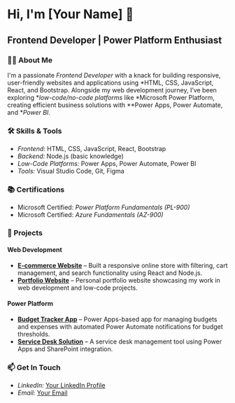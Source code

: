 # Hi, I'm [Your Name] 👋

## Frontend Developer | Power Platform Enthusiast

### 👨‍💻 About Me

I'm a passionate *Frontend Developer* with a knack for building responsive, user-friendly websites and applications using *HTML, CSS, JavaScript, React, and Bootstrap. Alongside my web development journey, I’ve been exploring **low-code/no-code platforms* like *Microsoft Power Platform, creating efficient business solutions with **Power Apps, Power Automate, and **Power BI*.

### 🛠 Skills & Tools

- *Frontend:* HTML, CSS, JavaScript, React, Bootstrap
- *Backend:* Node.js (basic knowledge)
- *Low-Code Platforms:* Power Apps, Power Automate, Power BI
- *Tools:* Visual Studio Code, Git, Figma

### 📚 Certifications

- Microsoft Certified: *Power Platform Fundamentals (PL-900)*
- Microsoft Certified: *Azure Fundamentals (AZ-900)*

### 🚀 Projects

#### Web Development
- **[E-commerce Website](https://github.com/yourusername/ecommerce-project)** – Built a responsive online store with filtering, cart management, and search functionality using React and Node.js.
- **[Portfolio Website](https://github.com/yourusername/portfolio-project)** – Personal portfolio website showcasing my work in web development and low-code projects.

#### Power Platform
- **[Budget Tracker App](https://github.com/yourusername/budget-tracker)** – Power Apps-based app for managing budgets and expenses with automated Power Automate notifications for budget thresholds.
- **[Service Desk Solution](https://github.com/yourusername/service-desk-app)** – A service desk management tool using Power Apps and SharePoint integration.

### 📫 Get In Touch
- *LinkedIn:* [Your LinkedIn Profile](https://linkedin.com/in/yourusername)
- *Email:* [Your Email](mailto:your.email@example.com)

